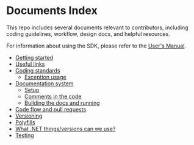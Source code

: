<!-- Copyright 2021 Yubico AB

Licensed under the Apache License, Version 2.0 (the "License");
you may not use this file except in compliance with the License.
You may obtain a copy of the License at

    http://www.apache.org/licenses/LICENSE-2.0

Unless required by applicable law or agreed to in writing, software
distributed under the License is distributed on an "AS IS" BASIS,
WITHOUT WARRANTIES OR CONDITIONS OF ANY KIND, either express or implied.
See the License for the specific language governing permissions and
limitations under the License. -->

<!-- Copyright (c) .NET Foundation and Contributors
See LICENSE.txt in project root for full license.
source: https://github.com/dotnet/runtime/blob/71f9191846292b61a93de54a18bdcac389d90988/docs/README.md -->

# Documents Index
This repo includes several documents relevant to contributors, including coding guidelines, workflow, design docs,
and helpful resources.

For information about using the SDK, please refer to the [User's Manual](../Yubico.YubiKey/docs/users-manual/intro.md).

- [Getting started](./getting-started.md)
- [Useful links](./useful-links.md)
- [Coding standards](./coding-guidelines/README.md)
  - [Exception usage](./coding-guidelines/exception-usage.md)
- [Documentation system](./documentation-system/README.md)
  - [Setup](./documentation-system/setup.md)
  - [Comments in the code](./documentation-system/comments-in-code.md)
  - [Building the docs and running](./documentation-system/building-docs-and-running.md)
- [Code flow and pull requests](./code-flow-and-pull-requests.md)
- [Versioning](./versioning.md)
- [Polyfills](./polyfills.md)
- [What .NET things/versions can we use?](./allowed-dotnet-things-and-versions.md)
- [Testing](testing.md)
